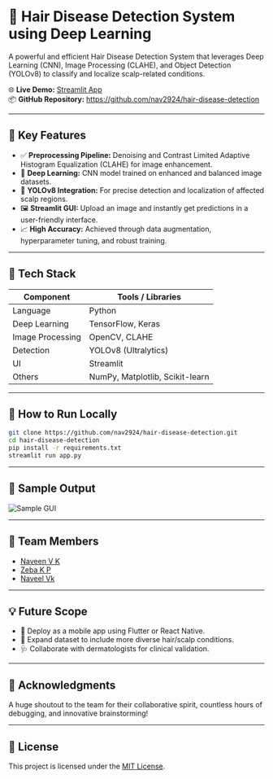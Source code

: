 # 🧠 Hair Disease Detection System using Deep Learning

A powerful and efficient Hair Disease Detection System that leverages Deep Learning (CNN), Image Processing (CLAHE), and Object Detection (YOLOv8) to classify and localize scalp-related conditions.

🌐 **Live Demo:** [Streamlit App](https://hair-health.onrender.com/)  
📦 **GitHub Repository:** https://github.com/nav2924/hair-disease-detection

---

## 🚀 Key Features

- ✅ **Preprocessing Pipeline:** Denoising and Contrast Limited Adaptive Histogram Equalization (CLAHE) for image enhancement.
- 🧠 **Deep Learning:** CNN model trained on enhanced and balanced image datasets.
- 🎯 **YOLOv8 Integration:** For precise detection and localization of affected scalp regions.
- 🖼️ **Streamlit GUI:** Upload an image and instantly get predictions in a user-friendly interface.
- 📈 **High Accuracy:** Achieved through data augmentation, hyperparameter tuning, and robust training.

---

## 🔧 Tech Stack

| Component    | Tools / Libraries                        |
|--------------|-------------------------------------------|
| Language     | Python                                    |
| Deep Learning| TensorFlow, Keras                         |
| Image Processing | OpenCV, CLAHE                        |
| Detection    | YOLOv8 (Ultralytics)                      |
| UI           | Streamlit                                 |
| Others       | NumPy, Matplotlib, Scikit-learn           |

---

## 🧪 How to Run Locally

```bash
git clone https://github.com/nav2924/hair-disease-detection.git
cd hair-disease-detection
pip install -r requirements.txt
streamlit run app.py
```

---

## 📸 Sample Output

![Sample GUI](screenshots/prediction_sample.png)

---

## 👥 Team Members

- [Naveen V K](https://www.linkedin.com/in/naveen-v-k)
- [Zeba K P](https://www.linkedin.com/in/zeba-k-p)
- [Naveel Vk](https://www.linkedin.com/in/naveel-vk)

---

## 💡 Future Scope

- 📱 Deploy as a mobile app using Flutter or React Native.
- 🧪 Expand dataset to include more diverse hair/scalp conditions.
- 🩺 Collaborate with dermatologists for clinical validation.

---

## 🙌 Acknowledgments

A huge shoutout to the team for their collaborative spirit, countless hours of debugging, and innovative brainstorming!

---

## 📄 License

This project is licensed under the [MIT License](LICENSE).
